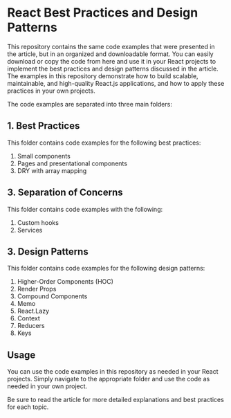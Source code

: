 # React Best Practices and Design Patterns

This repository contains the same code examples that were presented in the article, but in an organized and downloadable format. You can easily download or copy the code from here and use it in your React projects to implement the best practices and design patterns discussed in the article. The examples in this repository demonstrate how to build scalable, maintainable, and high-quality React.js applications, and how to apply these practices in your own projects.

The code examples are separated into three main folders:

## 1. Best Practices

This folder contains code examples for the following best practices:

1. Small components
2. Pages and presentational components
3. DRY with array mapping

## 3. Separation of Concerns

This folder contains code examples with the following:

1. Custom hooks
2. Services

## 3. Design Patterns

This folder contains code examples for the following design patterns:

1. Higher-Order Components (HOC)
2. Render Props
3. Compound Components
4. Memo
5. React.Lazy
6. Context
7. Reducers
8. Keys

## Usage

You can use the code examples in this repository as needed in your React projects. Simply navigate to the appropriate folder and use the code as needed in your own project.

Be sure to read the article for more detailed explanations and best practices for each topic.
